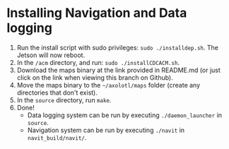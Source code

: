 # Installing Navigation and Data logging

1.  Run the install script with sudo privileges: `sudo ./installdep.sh`. The Jetson will now reboot.
2.  In the `/acm` directory, and run: `sudo ./installCDCACM.sh`.
3.  Download the maps binary at the link provided in README.md (or just click on the link when viewing this branch on Github).
4.  Move the maps binary to the `~/axolotl/maps` folder (create any directories that don't exist).
5.  In the `source` directory, run `make`.
6.  Done!
    - Data logging system can be run by executing `./daemon_launcher` in `source`.
    - Navigation system can be run by executing `./navit` in `navit_build/navit/`.
